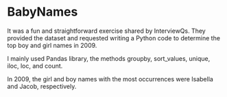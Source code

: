# BabyNames
It was a fun and straightforward exercise shared by InterviewQs.  They provided the dataset and requested writing a Python code to determine the top boy and girl names in 2009.

I mainly used Pandas library, the methods groupby, sort_values, unique, iloc, loc, and count.

In 2009, the girl and boy names with the most occurrences were Isabella and Jacob, respectively.
